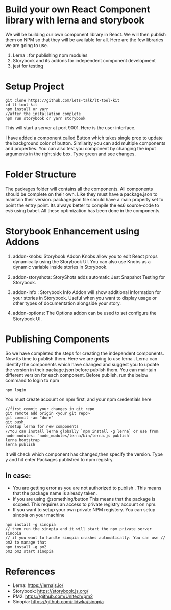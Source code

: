 # Build your own React Component library with lerna and storybook

We will be building our own component library in React. We will then publish them on NPM so that they will be available for all.
Here are the few libraries we are going to use.

1. Lerna : for publishing npm modules
2. Storybook and its addons for independent component development
3. jest for testing

# Setup Project
```
git clone https://github.com/lets-talk/lt-tool-kit
cd lt-tool-kit
npm install or yarn
//after the installation complete
npm run storybook or yarn storybook
```

This will start a server at port 9001. Here is the user interface.

I have added a component called Button which takes single prop to update the background color of button. Similarity you can add multiple components and properties.
You can also test you component by changing the input arguments in the right side box. Type green and see changes.

# Folder Structure

The packages folder will contains all the components.
All components should be complete on their own. Like they must have a package.json to maintain their version.
package.json file should have a main property set to point the entry point.
Its always better to compile the es6 source-code to es5 using babel.
All these optimization has been done in the components.

# Storybook Enhancement using Addons
1. addon-knobs: Storybook Addon Knobs allow you to edit React props dynamically using the Storybook UI. You can also use Knobs as a dynamic variable inside stories in Storybook.

2. addon-storyshots: StoryShots adds automatic Jest Snapshot Testing for Storybook.

3. addon-info : Storybook Info Addon will show additional information for your stories in Storybook. Useful when you want to display usage or other types of documentation alongside your story.

4. addon-options: The Options addon can be used to set configure the Storybook UI.

# Publishing Components
So we have completed the steps for creating the independent components. Now its time to publish them. Here we are going to use lerna . Lerna can identify the components which have changed and suggest you to update the version in their package.json before publish them.
You can maintain different version for each component.
Before publish, run the below command to login to npm
```
npm login
```

You must create account on npm first, and your npm credentials here
```
//first commit your changes in git repo
git remote add origin <your git repo>
git commit -am "done"
git push
//setup lerna for new components
//You can install lerna globally `npm install -g lerna` or use from node modules: `node_modules/lerna/bin/lerna.js publish`
lerna bootstrap
lerna publish
```
It will check which component has changed,then
specify the version.
Type y and hit enter
Packages published to npm registry.
## In case:
* You are getting error as you are not authorized to publish . This means that the package name is already taken.
* If you are using @something/button This means that the package is scoped. This requires an access to private registry account on npm.
* If you want to setup your own private NPM registery. You can setup sinopia on your machine
```
npm install -g sinopia
// then run the sinopia and it will start the npm private server
sinopia
// if you want to handle sinopia crashes automatically. You can use // pm2 to manage that
npm install -g pm2
pm2 pm2 start sinopia
```

# References
* Lerna: https://lernajs.io/
* Storybook: https://storybook.js.org/
* PM2: https://github.com/Unitech/pm2
* Sinopia: https://github.com/rlidwka/sinopia
